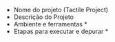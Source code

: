 - Nome do projeto (Tactile Project)
- Descrição do Projeto
- Ambiente e ferramentas *
- Etapas para executar e depurar *
